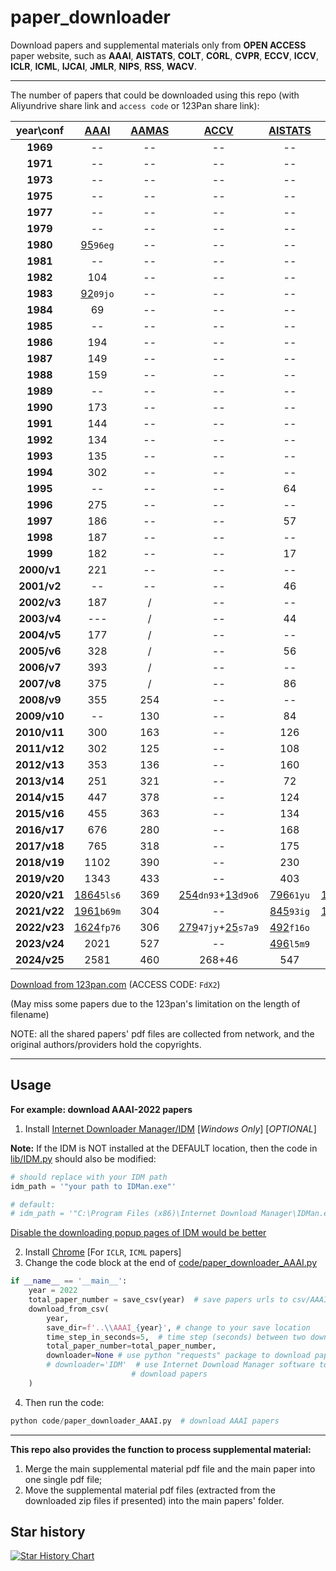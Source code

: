 # paper_downloader

Download papers and supplemental materials only from **OPEN ACCESS** paper
website, such as **AAAI**, **AISTATS**, **COLT**, **CORL**, **CVPR**, **ECCV**,
**ICCV**, **ICLR**, **ICML**, **IJCAI**, **JMLR**, **NIPS**,
**RSS**, **WACV**.

---

The number of papers that could be downloaded using this repo (with Aliyundrive share link and `access code` or 123Pan share link):

<sub>
<sup>

|  year\conf   | [AAAI](https://www.aaai.org/Library/AAAI/aaai-library.php) | [AAMAS](https://www.ifaamas.org/Proceedings/aamas2024/) |                                [ACCV](https://openaccess.thecvf.com/ACCV2020)                                |          [AISTATS](https://www.aistats.org/)           |      [COLT](http://learningtheory.org/colt2020/)       | [CORL](https://www.corl.org/) |                                  [CVPR](http://openaccess.thecvf.com/menu.py)                                  |         [ECCV](https://www.ecva.net/papers.php)         |                                  [ICCV](http://openaccess.thecvf.com/menu.py)                                  |                    [ICLR](https://iclr.cc/)                    |                [ICML](https://icml.cc/)                 |            [IJCAI](https://www.ijcai.org/)             | [JMLR](http://www.jmlr.org/) |                [NIPS ](https://nips.cc/)                | [RSS](https://www.roboticsproceedings.org/index.html) |                                     [WACV](http://wacv2021.thecvf.com/)                                      |
|:------------:|:----------------------------------------------------------:|:-------------------------------------------------------:|:------------------------------------------------------------------------------------------------------------:|:------------------------------------------------------:|:------------------------------------------------------:|:-----------------------------:|:--------------------------------------------------------------------------------------------------------------:|:-------------------------------------------------------:|:--------------------------------------------------------------------------------------------------------------:|:--------------------------------------------------------------:|:-------------------------------------------------------:|:------------------------------------------------------:|:----------------------------:|:-------------------------------------------------------:|:-----------------------------------------------------:|:------------------------------------------------------------------------------------------------------------:|
|   **1969**   |                             --                             |                           --                            |                                                      --                                                      |                           --                           |                           --                           |              --               |                                                       --                                                       |                           --                            |                                                       --                                                       |                               --                               |                           --                            |                           64                           |              --              |                           --                            |                          --                           |                                                      --                                                      |
|   **1971**   |                             --                             |                           --                            |                                                      --                                                      |                           --                           |                           --                           |              --               |                                                       --                                                       |                           --                            |                                                       --                                                       |                               --                               |                           --                            |                           66                           |              --              |                           --                            |                          --                           |                                                      --                                                      |
|   **1973**   |                             --                             |                           --                            |                                                      --                                                      |                           --                           |                           --                           |              --               |                                                       --                                                       |                           --                            |                                                       --                                                       |                               --                               |                           --                            |                           85                           |              --              |                           --                            |                          --                           |                                                      --                                                      |
|   **1975**   |                             --                             |                           --                            |                                                      --                                                      |                           --                           |                           --                           |              --               |                                                       --                                                       |                           --                            |                                                       --                                                       |                               --                               |                           --                            |                          146                           |              --              |                           --                            |                          --                           |                                                      --                                                      |
|   **1977**   |                             --                             |                           --                            |                                                      --                                                      |                           --                           |                           --                           |              --               |                                                       --                                                       |                           --                            |                                                       --                                                       |                               --                               |                           --                            |                          251                           |              --              |                           --                            |                          --                           |                                                      --                                                      |
|   **1979**   |                             --                             |                           --                            |                                                      --                                                      |                           --                           |                           --                           |              --               |                                                       --                                                       |                           --                            |                                                       --                                                       |                               --                               |                           --                            |                           12                           |              --              |                           --                            |                          --                           |                                                      --                                                      |
|   **1980**   |   [95](https://www.aliyundrive.com/s/ucngMrKSTmi)`96eg`    |                           --                            |                                                      --                                                      |                           --                           |                           --                           |              --               |                                                       --                                                       |                           --                            |                                                       --                                                       |                               --                               |                           --                            |                           --                           |              --              |                           --                            |                          --                           |                                                      --                                                      |
|   **1981**   |                             --                             |                           --                            |                                                      --                                                      |                           --                           |                           --                           |              --               |                                                       --                                                       |                           --                            |                                                       --                                                       |                               --                               |                           --                            |                          108                           |              --              |                           --                            |                          --                           |                                                      --                                                      |
|   **1982**   |                            104                             |                           --                            |                                                      --                                                      |                           --                           |                           --                           |              --               |                                                       --                                                       |                           --                            |                                                       --                                                       |                               --                               |                           --                            |                           --                           |              --              |                           --                            |                          --                           |                                                      --                                                      |
|   **1983**   |   [92](https://www.aliyundrive.com/s/L3GfxhEqyWg)`09jo`    |                           --                            |                                                      --                                                      |                           --                           |                           --                           |              --               |                                                       --                                                       |                           --                            |                                                       --                                                       |                               --                               |                           --                            |                          237                           |              --              |                           --                            |                          --                           |                                                      --                                                      |
|   **1984**   |                             69                             |                           --                            |                                                      --                                                      |                           --                           |                           --                           |              --               |                                                       --                                                       |                           --                            |                                                       --                                                       |                               --                               |                           --                            |                           --                           |              --              |                           --                            |                          --                           |                                                      --                                                      |
|   **1985**   |                             --                             |                           --                            |                                                      --                                                      |                           --                           |                           --                           |              --               |                                                       --                                                       |                           --                            |                                                       --                                                       |                               --                               |                           --                            |                          259                           |              --              |                           --                            |                          --                           |                                                      --                                                      |
|   **1986**   |                            194                             |                           --                            |                                                      --                                                      |                           --                           |                           --                           |              --               |                                                       --                                                       |                           --                            |                                                       --                                                       |                               --                               |                           --                            |                           --                           |              --              |                           --                            |                          --                           |                                                      --                                                      |
|   **1987**   |                            149                             |                           --                            |                                                      --                                                      |                           --                           |                           --                           |              --               |                                                       --                                                       |                           --                            |                                                       --                                                       |                               --                               |                           --                            |                          246                           |              --              |                           90                            |                          --                           |                                                      --                                                      |
|   **1988**   |                            159                             |                           --                            |                                                      --                                                      |                           --                           |                           --                           |              --               |                                                       --                                                       |                           --                            |                                                       --                                                       |                               --                               |                           --                            |                           --                           |              --              |                           94                            |                          --                           |                                                      --                                                      |
|   **1989**   |                             --                             |                           --                            |                                                      --                                                      |                           --                           |                           --                           |              --               |                                                       --                                                       |                           --                            |                                                       --                                                       |                               --                               |                           --                            |                          269                           |              --              |                           101                           |                          --                           |                                                      --                                                      |
|   **1990**   |                            173                             |                           --                            |                                                      --                                                      |                           --                           |                           --                           |              --               |                                                       --                                                       |                           49                            |                                                       --                                                       |                               --                               |                           --                            |                           --                           |              --              |                           143                           |                          --                           |                                                      --                                                      |
|   **1991**   |                            144                             |                           --                            |                                                      --                                                      |                           --                           |                           --                           |              --               |                                                       --                                                       |                           --                            |                                                       --                                                       |                               --                               |                           --                            |                          192                           |              --              |                           144                           |                          --                           |                                                      --                                                      |
|   **1992**   |                            134                             |                           --                            |                                                      --                                                      |                           --                           |                           --                           |              --               |                                                       --                                                       |                           49                            |                                                       --                                                       |                               --                               |                           --                            |                           --                           |              --              |                           127                           |                          --                           |                                                      --                                                      |
|   **1993**   |                            135                             |                           --                            |                                                      --                                                      |                           --                           |                           --                           |              --               |                                                       --                                                       |                           --                            |                                                       --                                                       |                               --                               |                           --                            |                          138                           |              --              |                           158                           |                          --                           |                                                      --                                                      |
|   **1994**   |                            302                             |                           --                            |                                                      --                                                      |                           --                           |                           --                           |              --               |                                                       --                                                       |                           98                            |                                                       --                                                       |                               --                               |                           --                            |                           --                           |              --              |                           140                           |                          --                           |                                                      --                                                      |
|   **1995**   |                             --                             |                           --                            |                                                      --                                                      |                           64                           |                           --                           |              --               |                                                       --                                                       |                           --                            |                                                       --                                                       |                               --                               |                           --                            |                          282                           |              --              |                           152                           |                          --                           |                                                      --                                                      |
|   **1996**   |                            275                             |                           --                            |                                                      --                                                      |                           --                           |                           --                           |              --               |                                                       --                                                       |                           98                            |                                                       --                                                       |                               --                               |                           --                            |                           --                           |              --              |                           152                           |                          --                           |                                                      --                                                      |
|   **1997**   |                            186                             |                           --                            |                                                      --                                                      |                           57                           |                           --                           |              --               |                                                       --                                                       |                           --                            |                                                       --                                                       |                               --                               |                           --                            |                          180                           |              --              |                           150                           |                          --                           |                                                      --                                                      |
|   **1998**   |                            187                             |                           --                            |                                                      --                                                      |                           --                           |                           --                           |              --               |                                                       --                                                       |                           98                            |                                                       --                                                       |                               --                               |                           --                            |                           --                           |              --              |                           151                           |                          --                           |                                                      --                                                      |
|   **1999**   |                            182                             |                           --                            |                                                      --                                                      |                           17                           |                           --                           |              --               |                                                       --                                                       |                           --                            |                                                       --                                                       |                               --                               |                           --                            |                          204                           |              --              |                           150                           |                          --                           |                                                      --                                                      |
| **2000/v1**  |                            221                             |                           --                            |                                                      --                                                      |                           --                           |                           --                           |              --               |                                                       --                                                       |                           98                            |                                                       --                                                       |                               --                               |                           --                            |                           --                           |              11              |                           152                           |                          --                           |                                                      --                                                      |
| **2001/v2**  |                             --                             |                           --                            |                                                      --                                                      |                           46                           |                           --                           |              --               |                                                       --                                                       |                           --                            |                                                       --                                                       |                               --                               |                           --                            |                           17                           |              31              |                           197                           |                          --                           |                                                      --                                                      |
| **2002/v3**  |                            187                             |                            /                            |                                                      --                                                      |                           --                           |                           --                           |              --               |                                                       --                                                       |                           196                           |                                                       --                                                       |                               --                               |                           --                            |                           --                           |              59              |                           207                           |                          --                           |                                                      --                                                      |
| **2003/v4**  |                            ---                             |                            /                            |                                                      --                                                      |                           44                           |                           --                           |              --               |                                                       --                                                       |                           --                            |                                                       --                                                       |                               --                               |                           121                           |                          297                           |              59              |                           198                           |                          --                           |                                                      --                                                      |
| **2004/v5**  |                            177                             |                            /                            |                                                      --                                                      |                           --                           |                           --                           |              --               |                                                       --                                                       |                           190                           |                                                       --                                                       |                               --                               |                           118                           |                           --                           |              56              |                           207                           |                          --                           |                                                      --                                                      |
| **2005/v6**  |                            328                             |                            /                            |                                                      --                                                      |                           56                           |                           --                           |              --               |                                                       --                                                       |                           --                            |                                                       --                                                       |                               --                               |                           133                           |                          350                           |              73              |                           207                           |                          48                           |                                                      --                                                      |
| **2006/v7**  |                            393                             |                            /                            |                                                      --                                                      |                           --                           |                           --                           |              --               |                                                       --                                                       |                         192+11                          |                                                       --                                                       |                               --                               |                           --                            |                           --                           |             100              |                           204                           |                          39                           |                                                      --                                                      |
| **2007/v8**  |                            375                             |                            /                            |                                                      --                                                      |                           86                           |                           --                           |              --               |                                                       --                                                       |                           --                            |                                                       --                                                       |                               --                               |                           150                           |                          478                           |              91              |                           217                           |                          41                           |                                                      --                                                      |
| **2008/v9**  |                            355                             |                           254                           |                                                      --                                                      |                           --                           |                           --                           |              --               |                                                       --                                                       |                           196                           |                                                       --                                                       |                               --                               |                           158                           |                           --                           |              97              |                           250                           |                          40                           |                                                      --                                                      |
| **2009/v10** |                             --                             |                           130                           |                                                      --                                                      |                           84                           |                           --                           |              --               |                                                       --                                                       |                           --                            |                                                       --                                                       |                               --                               |                           160                           |                          342                           |             100              |                           262                           |                          39                           |                                                      --                                                      |
| **2010/v11** |                            300                             |                           163                           |                                                      --                                                      |                          126                           |                           --                           |              --               |                                                       --                                                       |                         286+63                          |                                                       --                                                       |                               --                               |                           159                           |                           --                           |             118              |                           292                           |                          40                           |                                                      --                                                      |
| **2011/v12** |                            302                             |                           125                           |                                                      --                                                      |                          108                           |                           43                           |              --               |                                                       --                                                       |                           --                            |                                                       --                                                       |                               --                               |                           153                           |                          490                           |             105              |                           306                           |                          45                           |                                                      --                                                      |
| **2012/v13** |                            353                             |                           136                           |                                                      --                                                      |                          160                           |                           46                           |              --               |                                                       --                                                       |                         329+147                         |                                                       --                                                       |                               --                               |                           243                           |                           --                           |             119              |                           368                           |                          60                           |                                                      --                                                      |
| **2013/v14** |                            251                             |                           321                           |                                                      --                                                      |                           72                           |                           50                           |              --               |                           [471](https://www.aliyundrive.com/s/ZFvga9JZ5aY)`5p0q`+156                           |                           --                            |                                                    455+142                                                     |                              14+9                              |                           283                           |                          496                           |              84              |                           360                           |                          55                           |                                                      --                                                      |
| **2014/v15** |                            447                             |                           378                           |                                                      --                                                      |                          124                           |                           61                           |              --               |                                                    545+125                                                     |                         334+158                         |                                                       --                                                       |                               35                               |                           310                           |                           --                           |             120              |                           411                           |                          57                           |                                                      --                                                      |
| **2015/v16** |                            455                             |                           363                           |                                                      --                                                      |                          134                           |                           77                           |              --               |                                                    602+133                                                     |                           --                            |                                                    526+133                                                     |                               42                               |                           270                           |                          656                           |             118              |                           403                           |                          49                           |                                                      --                                                      |
| **2016/v17** |                            676                             |                           280                           |                                                      --                                                      |                          168                           |                           70                           |              --               |                                                    643+194                                                     |                         372+132                         |                                                       --                                                       |                               80                               |                           322                           |                          658                           |             236              |                           568                           |                          47                           |                                                      --                                                      |
| **2017/v18** |                            765                             |                           318                           |                                                      --                                                      |                          175                           |                           75                           |              48               |                                                    783+281                                                     |                           --                            |                                                    621+353                                                     |                              198                               |                           434                           |                          781                           |             234              |                           679                           |                          75                           |                                                      --                                                      |
| **2018/v19** |                            1102                            |                           390                           |                                                      --                                                      |                          230                           |                           94                           |              75               |                                                    979+346                                                     |                         732+262                         |                                                       --                                                       |                              336                               |                           466                           |                          870                           |              84              |                          1009                           |                          71                           |                                                      --                                                      |
| **2019/v20** |                            1343                            |                           433                           |                                                      --                                                      |                          403                           |                          127                           |              110              |                                                    1294+612                                                    |                           --                            |                                                    1075+498                                                    |                              502                               |                           773                           |                          964                           |             184              |                          1428                           |                          84                           |                                                      --                                                      |
| **2020/v21** |  [1864](https://www.aliyundrive.com/s/kbWKUpHGR3k)`5ls6`   |                           369                           | [254](https://www.aliyundrive.com/s/Dt2ErKCmePQ)`dn93`+[13](https://www.aliyundrive.com/s/AhGvgotrMUv)`d9o6` | [796](https://www.aliyundrive.com/s/iQ4AWTHG4bk)`61yu` | [126](https://www.aliyundrive.com/s/apP8KUFLPe4)`3mv9` |              165              | [1467](https://www.aliyundrive.com/s/eJF4BTFzFJq)`y89b`+[517](https://www.aliyundrive.com/s/5wk7Mjo9XyU)`0fz9` | [1358](https://www.aliyundrive.com/s/EYyjxRmmg8d)`a5i0` |                                                       --                                                       |     [687](https://www.aliyundrive.com/s/cVRD5Bu2SgN)`4x1c`     | [1084](https://www.aliyundrive.com/s/BHqtEbi6Dix)`5yw0` | [776](https://www.aliyundrive.com/s/vMZpsjCbWMV)`4xq3` |             254              | [1899](https://www.aliyundrive.com/s/GEMFqxKeHWu)`3g3d` |                          103                          | [378](https://www.aliyundrive.com/s/gfFKwcKrCP1)`l1m8`+[24](https://www.aliyundrive.com/s/2uCW6cq9WHk)`me08` |
| **2021/v22** |  [1961](https://www.aliyundrive.com/s/cdeGciNZch8)`b69m`   |                           304                           |                                                      --                                                      | [845](https://www.aliyundrive.com/s/3hbAhxYFHER)`93ig` | [140](https://www.aliyundrive.com/s/gwhdNT1vGDD)`96ln` |              166              |                          1660+[517](https://www.aliyundrive.com/s/ziBfXVKPXSY)`le14`                           |                           --                            | [1612](https://www.aliyundrive.com/s/ME21PfkyAec)`99uu`+[465](https://www.aliyundrive.com/s/ZahPmXSn9an)`16es` |     [860](https://www.aliyundrive.com/s/wGos6n5R93v)`ef43`     | [1183](https://www.aliyundrive.com/s/SYTtH38GiVS)`g8b1` | [723](https://www.aliyundrive.com/s/io3sAjsN5pw)`40is` |             290              | [2334](https://www.aliyundrive.com/s/13sHmhuEdxA)`v6g1` |                          92                           | [406](https://www.aliyundrive.com/s/kTwfaX9tren)`1id9`+[23](https://www.aliyundrive.com/s/7Joy4svvUfy)`90rl` |
| **2022/v23** |  [1624](https://www.aliyundrive.com/s/ePXvUw4VFdQ)`fp76`   |                           306                           | [279](https://www.aliyundrive.com/s/zCCTJMPrfSr)`47jy`+[25](https://www.aliyundrive.com/s/f4kdMXixwJL)`s7a9` | [492](https://www.aliyundrive.com/s/xj2fRMwZxfC)`f16o` |                          155                           |              197              | [2077](https://www.aliyundrive.com/s/Q8DG9dKbx6S)`i16a`+[562](https://www.aliyundrive.com/s/f9Zx3hFFyq4)`11kj` | [1645](https://www.aliyundrive.com/s/dv4fhuueRHs)`6d7j` |                                                       --                                                       | [54+176+865](https://www.aliyundrive.com/s/gfANcdbM9TC)`b1l3`  | [1234](https://www.aliyundrive.com/s/eopQ5H8Hz2a)`81ov` | [862](https://www.aliyundrive.com/s/DBVKNsqN2UZ)`ea46` |             351              | [2673](https://www.aliyundrive.com/s/VFLmfnzSAsA)`eh49` |                          74                           | [406](https://www.aliyundrive.com/s/xRhdpencLQU)`ab53`+[80](https://www.aliyundrive.com/s/JCCcQXij7WX)`q6d2` |
| **2023/v24** |                            2021                            |                           527                           |                                                      --                                                      | [496](https://www.aliyundrive.com/s/CD3Kz9cxu1U)`l5m9` |                          170                           |              199              |                                          [2358+698](./sharelinks.md)                                           |                           --                            |                                                    2161+491                                                    | [90+284+1205](https://www.aliyundrive.com/s/PZ1Wann4B8A)`29sf` |                          1805                           |                          846                           |             397              |                       67+378+2773                       |                          112                          | [639](https://www.aliyundrive.com/s/fP52KxJEUE5)`mo78`+[74](https://www.aliyundrive.com/s/XZG992JqQfn)`nj80` |
| **2024/v25** |                            2581                            |                           460                           |                                                    268+46                                                    |                          547                           |                          170                           |              264              |                                                    2716+773                                                    |                          2387                           |                                                       --                                                       |                          86+369+1810                           |                      144+191+2275                       |                          1048                          |             353              |                       61+326+3650                       |                          131                          |                                                   846+120                                                    |

</sup>
</sub>

<!--| **2023/v24** |                                             
|                                                                                                                   |                                                             |                                                             |                                                                                                                     |                                                                                                                    |                                                                                                                     |                                                                    |                                                              |                                                             |                              |                                                              |      |                                                                                                             |-->

[Download from 123pan.com](https://www.123pan.com/s/PwXljv-QErwd.html)
(ACCESS CODE: `FdX2`)

 (May miss some papers due to the 123pan's limitation on the length of filename)

NOTE: all the shared papers' pdf files are collected from network, and the original authors/providers hold the copyrights.

---

## Usage

**For example: download AAAI-2022 papers**

1. Install [Internet Downloader Manager/IDM](https://www.internetdownloadmanager.com/) [*Windows Only*] [*OPTIONAL*]

**Note:** If the IDM is NOT installed at the DEFAULT location, then the
   code in [lib/IDM.py](./lib/IDM.py) should also be modified:

```python
# should replace with your IDM path
idm_path = '"your path to IDMan.exe"'  

# default:
# idm_path = '"C:\Program Files (x86)\Internet Download Manager\IDMan.exe"'

```

[Disable the downloading popup pages of IDM would be better](https://github.com/SilenceEagle/paper_downloader/issues/17#issuecomment-773763300)

2. Install [Chrome](https://www.google.com/chrome) [For `ICLR`, `ICML` papers]
3. Change the code block at the end of
   [code/paper_downloader_AAAI.py](./code/paper_downloader_AAAI.py)

```python
if __name__ == '__main__':
    year = 2022
    total_paper_number = save_csv(year)  # save papers urls to csv/AAAI_2022.csv
    download_from_csv(
        year, 
        save_dir=f'..\\AAAI_{year}', # change to your save location
        time_step_in_seconds=5,  # time step (seconds) between two downloading requests
        total_paper_number=total_paper_number,
        downloader=None # use python "requests" package to download papers, workable on Windows/MacOS/Linux
        # downloader='IDM'  # use Internet Download Manager software to 
                           # download papers
    )
```

4. Then run the code:

```python
python code/paper_downloader_AAAI.py  # download AAAI papers
```

---

**This repo also provides the function to process supplemental material:**

1. Merge the main supplemental material pdf file and the main paper into one single pdf file;
2. Move the supplemental material pdf files (extracted from the downloaded zip files if presented) into the main papers' folder.

## Star history

[![Star History Chart](https://api.star-history.com/svg?repos=SilenceEagle/paper_downloader&type=Date)](https://star-history.com/#SilenceEagle/paper_downloader&Date)
